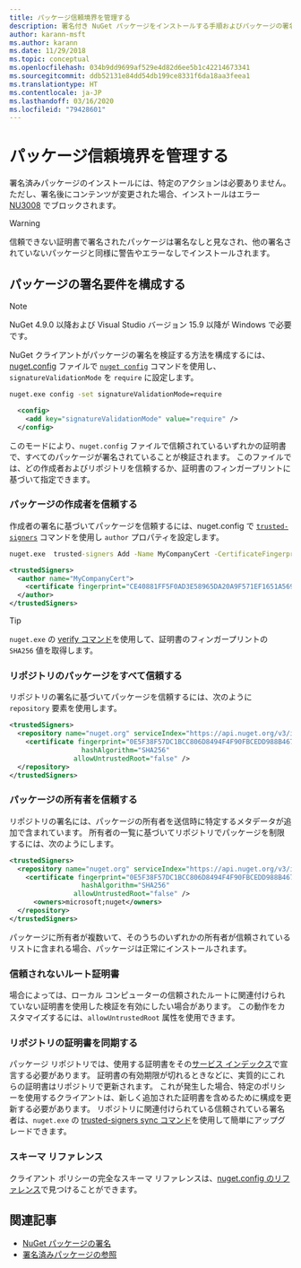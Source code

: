 ```yaml
---
title: パッケージ信頼境界を管理する
description: 署名付き NuGet パッケージをインストールする手順およびパッケージの署名の信頼設定を構成する方法を説明します。
author: karann-msft
ms.author: karann
ms.date: 11/29/2018
ms.topic: conceptual
ms.openlocfilehash: 034b9dd9699af529e4d82d6ee5b1c42214673341
ms.sourcegitcommit: ddb52131e84dd54db199ce8331f6da18aa3feea1
ms.translationtype: HT
ms.contentlocale: ja-JP
ms.lasthandoff: 03/16/2020
ms.locfileid: "79428601"
---
```

# <a name="manage-package-trust-boundaries"></a>パッケージ信頼境界を管理する

署名済みパッケージのインストールには、特定のアクションは必要ありません。ただし、署名後にコンテンツが変更された場合、インストールはエラー [NU3008](../reference/errors-and-warnings/NU3008.md) でブロックされます。

> [!Warning]
> 信頼できない証明書で署名されたパッケージは署名なしと見なされ、他の署名されていないパッケージと同様に警告やエラーなしでインストールされます。

## <a name="configure-package-signature-requirements"></a>パッケージの署名要件を構成する

> [!Note]
> NuGet 4.9.0 以降および Visual Studio バージョン 15.9 以降が Windows で必要です。

NuGet クライアントがパッケージの署名を検証する方法を構成するには、[nuget.config](../reference/nuget-config-file.md) ファイルで [`nuget config`](../reference/cli-reference/cli-ref-config.md) コマンドを使用し、`signatureValidationMode` を `require` に設定します。

```cmd
nuget.exe config -set signatureValidationMode=require
```

```xml
  <config>
    <add key="signatureValidationMode" value="require" />
  </config>
```

このモードにより、`nuget.config` ファイルで信頼されているいずれかの証明書で、すべてのパッケージが署名されていることが検証されます。 このファイルでは、どの作成者およびリポジトリを信頼するか、証明書のフィンガープリントに基づいて指定できます。

### <a name="trust-package-author"></a>パッケージの作成者を信頼する

作成者の署名に基づいてパッケージを信頼するには、nuget.config で [`trusted-signers`](../reference/cli-reference/cli-ref-trusted-signers.md) コマンドを使用し `author` プロパティを設定します。

```cmd
nuget.exe  trusted-signers Add -Name MyCompanyCert -CertificateFingerprint CE40881FF5F0AD3E58965DA20A9F571EF1651A56933748E1BF1C99E537C4E039 -FingerprintAlgorithm SHA256
```

```xml
<trustedSigners>
  <author name="MyCompanyCert">
    <certificate fingerprint="CE40881FF5F0AD3E58965DA20A9F571EF1651A56933748E1BF1C99E537C4E039" hashAlgorithm="SHA256" allowUntrustedRoot="false" />
  </author>
</trustedSigners>
```

>[!TIP]
>`nuget.exe` の [verify コマンド](../reference/cli-reference/cli-ref-verify.md)を使用して、証明書のフィンガープリントの `SHA256` 値を取得します。


### <a name="trust-all-packages-from-a-repository"></a>リポジトリのパッケージをすべて信頼する

リポジトリの署名に基づいてパッケージを信頼するには、次のように `repository` 要素を使用します。

```xml
<trustedSigners>  
  <repository name="nuget.org" serviceIndex="https://api.nuget.org/v3/index.json">
    <certificate fingerprint="0E5F38F57DC1BCC806D8494F4F90FBCEDD988B4676070...." 
                  hashAlgorithm="SHA256" 
                allowUntrustedRoot="false" />
  </repository>
</trustedSigners>
```

### <a name="trust-package-owners"></a>パッケージの所有者を信頼する

リポジトリの署名には、パッケージの所有者を送信時に特定するメタデータが追加で含まれています。 所有者の一覧に基づいてリポジトリでパッケージを制限するには、次のようにします。

```xml
<trustedSigners>  
  <repository name="nuget.org" serviceIndex="https://api.nuget.org/v3/index.json">
    <certificate fingerprint="0E5F38F57DC1BCC806D8494F4F90FBCEDD988B4676070...." 
                  hashAlgorithm="SHA256" 
                allowUntrustedRoot="false" />
      <owners>microsoft;nuget</owners>
  </repository>
</trustedSigners>
```

パッケージに所有者が複数いて、そのうちのいずれかの所有者が信頼されているリストに含まれる場合、パッケージは正常にインストールされます。

### <a name="untrusted-root-certificates"></a>信頼されないルート証明書

場合によっては、ローカル コンピューターの信頼されたルートに関連付けられていない証明書を使用した検証を有効にしたい場合があります。 この動作をカスタマイズするには、`allowUntrustedRoot` 属性を使用できます。

### <a name="sync-repository-certificates"></a>リポジトリの証明書を同期する

パッケージ リポジトリでは、使用する証明書をその[サービス インデックス](../api/service-index.md)で宣言する必要があります。 証明書の有効期限が切れるときなどに、実質的にこれらの証明書はリポジトリで更新されます。 これが発生した場合、特定のポリシーを使用するクライアントは、新しく追加された証明書を含めるために構成を更新する必要があります。 リポジトリに関連付けられている信頼されている署名者は、`nuget.exe` の [trusted-signers sync コマンド](../reference/cli-reference/cli-ref-trusted-signers.md#nuget-trusted-signers-sync--name-name)を使用して簡単にアップグレードできます。

### <a name="schema-reference"></a>スキーマ リファレンス

クライアント ポリシーの完全なスキーマ リファレンスは、[nuget.config のリファレンス](../reference/nuget-config-file.md#trustedsigners-section)で見つけることができます。

## <a name="related-articles"></a>関連記事

- [NuGet パッケージの署名](../create-packages/Sign-a-Package.md)
- [署名済みパッケージの参照](../reference/Signed-Packages-Reference.md)
